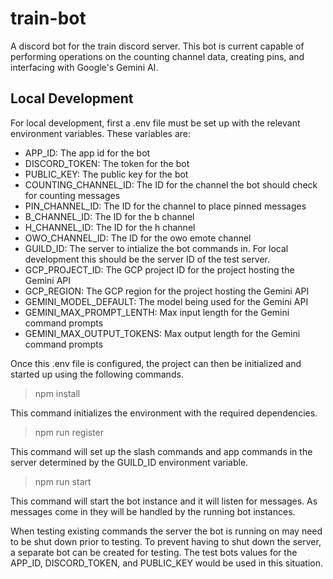 # train-bot
A discord bot for the train discord server. This bot is current capable of performing operations on the counting channel data, creating pins, and interfacing with Google's Gemini AI. 

## Local Development
For local development, first a .env file must be set up with the relevant environment variables. These variables are:

* APP_ID: The app id for the bot
* DISCORD_TOKEN: The token for the bot
* PUBLIC_KEY: The public key for the bot
* COUNTING_CHANNEL_ID: The ID for the channel the bot should check for counting messages
* PIN_CHANNEL_ID: The ID for the channel to place pinned messages
* B_CHANNEL_ID: The ID for the b channel
* H_CHANNEL_ID: The ID for the h channel
* OWO_CHANNEL_ID: The ID for the owo emote channel
* GUILD_ID: The server to intialize the bot commands in. For local development this should be the server ID of the test server.
* GCP_PROJECT_ID: The GCP project ID for the project hosting the Gemini API
* GCP_REGION: The GCP region for the project hosting the Gemini API
* GEMINI_MODEL_DEFAULT: The model being used for the Gemini API
* GEMINI_MAX_PROMPT_LENTH: Max input length for the Gemini command prompts
* GEMINI_MAX_OUTPUT_TOKENS: Max output length for the Gemini command prompts

Once this .env file is configured, the project can then be initialized and started up using the following commands.

> npm install

This command initializes the environment with the required dependencies.

> npm run register

This command will set up the slash commands and app commands in the server determined by the GUILD_ID environment variable.

> npm run start

This command will start the bot instance and it will listen for messages. As messages come in they will be handled by the running bot instances. 

When testing existing commands the server the bot is running on may need to be shut down prior to testing. To prevent having to shut down the server, a separate bot can be created for testing. The test bots values for the APP_ID, DISCORD_TOKEN, and PUBLIC_KEY would be used in this situation.